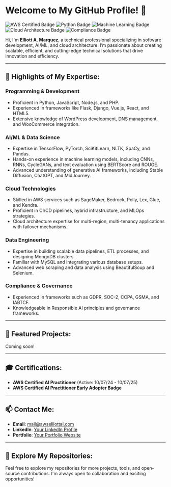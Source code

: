 # Welcome to My GitHub Profile! 👋

![AWS Certified Badge](https://img.shields.io/badge/AWS%20Certified-AI%20Practitioner-blue?logo=amazonaws&style=flat-square)
![Python Badge](https://img.shields.io/badge/Code-Python-yellow?logo=python&style=flat-square)
![Machine Learning Badge](https://img.shields.io/badge/Machine%20Learning-Expert-brightgreen?style=flat-square)
![Cloud Architecture Badge](https://img.shields.io/badge/Cloud-AWS%20%7C%20Hybrid%20Environments-informational?style=flat-square)
![Compliance Badge](https://img.shields.io/badge/Compliance-GDPR%20%7C%20SOC2-important?style=flat-square)

Hi, I'm **Elliott A. Marquez**, a technical professional specializing in software development, AI/ML, and cloud architecture. I’m passionate about creating scalable, efficient, and cutting-edge technical solutions that drive innovation and efficiency.

---

## 🌟 Highlights of My Expertise:
### **Programming & Development**
- Proficient in Python, JavaScript, Node.js, and PHP.
- Experienced in frameworks like Flask, Django, Vue.js, React, and HTML5.
- Extensive knowledge of WordPress development, DNS management, and WooCommerce integration.

### **AI/ML & Data Science**
- Expertise in TensorFlow, PyTorch, SciKitLearn, NLTK, SpaCy, and Pandas.
- Hands-on experience in machine learning models, including CNNs, RNNs, CycleGANs, and text evaluation using BERTScore and ROUGE.
- Advanced understanding of generative AI frameworks, including Stable Diffusion, ChatGPT, and MidJourney.

### **Cloud Technologies**
- Skilled in AWS services such as SageMaker, Bedrock, Polly, Lex, Glue, and Kendra.
- Proficient in CI/CD pipelines, hybrid infrastructure, and MLOps strategies.
- Cloud architecture expertise for multi-region, multi-tenancy applications with failover mechanisms.

### **Data Engineering**
- Expertise in building scalable data pipelines, ETL processes, and designing MongoDB clusters.
- Familiar with MySQL and integrating various database setups.
- Advanced web scraping and data analysis using BeautifulSoup and Selenium.

### **Compliance & Governance**
- Experienced in frameworks such as GDPR, SOC-2, CCPA, GSMA, and IABTCF.
- Knowledgeable in Responsible AI principles and governance frameworks.

---

## 🚀 Featured Projects:

Coming soon!

---

## 🎓 Certifications:
- **AWS Certified AI Practitioner** (Active: 10/07/24 - 10/07/25)  
- **AWS Certified AI Practitioner Early Adopter Badge**  

---

## 📫 Contact Me:
- **Email**: [mail@awselliottai.com](mailto:mail@awselliottai.com)  
- **LinkedIn**: [Your LinkedIn Profile](https://linkedin.com/in/your-profile)  
- **Portfolio**: [Your Portfolio Website](https://your-portfolio.com)  
---

## 📂 Explore My Repositories:
Feel free to explore my repositories for more projects, tools, and open-source contributions. I'm always open to collaboration and exciting opportunities!
